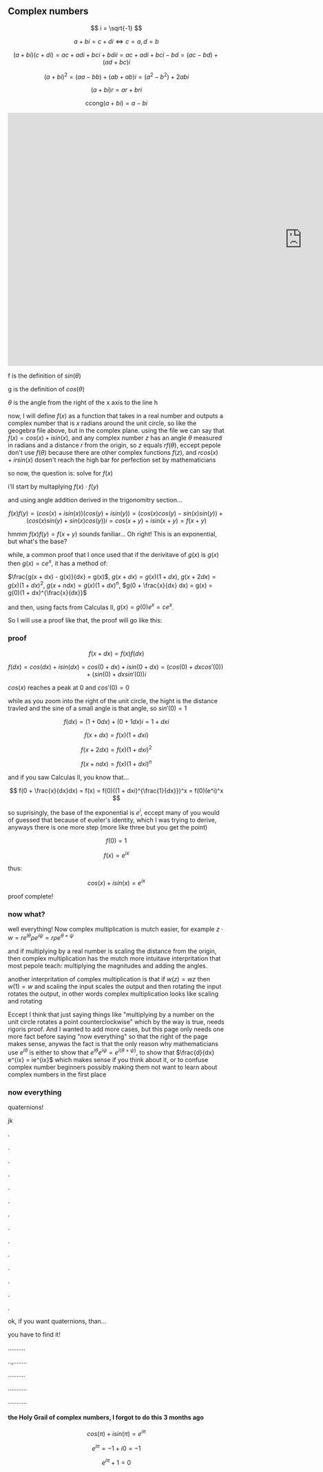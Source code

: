 ## Complex numbers

$$ i = \sqrt{-1} $$

$$ a + bi = c + di \iff c = a, d = b $$

$$ (a + bi)(c + di) = ac + adi + bci + bdii = ac + adi + bci - bd = (ac - bd) + (ad + bc)i $$

$$ (a + bi)^2 = (aa - bb) + (ab + ab)i = (a^2 - b^2) + 2abi $$

$$ (a + bi)r = ar + bri $$

$$ \text{ccong} (a + bi) = a - bi $$

<iframe scrolling="no" title="sine_and_cosine" src="https://www.geogebra.org/material/iframe/id/qvcffjd6/width/1366/height/587/border/888888/sfsb/true/smb/false/stb/false/stbh/false/ai/false/asb/false/sri/false/rc/false/ld/false/sdz/false/ctl/false" width="1366px" height="587px" style="border:0px;"> </iframe>

f is the definition of $sin(\theta)$

g is the definition of $cos(\theta)$

$\theta$ is the angle from the right of the x axis to the line h

now, I will define $f(x)$ as a function that takes in a real number and outputs a complex number that is $x$ radians around the unit circle, so like the geogebra file above, but in the complex plane. using the file we can say that $f(x) = cos(x) + isin(x)$, and any complex number $z$ has an angle $\theta$ measured in radians and a distance $r$ from the origin, so $z$ equals $rf(\theta)$, eccept pepole don't use $f(\theta)$ because there are other complex functions $f(z)$, and $rcos(x) + irsin(x)$ dosen't reach the high bar for perfection set by mathematicians 

so now, the question is: solve for $f(x)$

i'll start by multaplying $f(x) \cdot f(y)$

and using angle addition derived in the trigonomitry section...

$$ f(x)f(y) = (cos(x) + isin(x))(cos(y) + isin(y)) = (cos(x)cos(y) - sin(x)sin(y)) + (cos(x)sin(y) + sin(x)cos(y))i = cos(x + y) + isin(x + y) = f(x + y) $$

hmmm $f(x)f(y) = f(x + y)$ sounds faniliar... Oh right! This is an exponential, but what's the base?

while, a common proof that I once used that if the derivitave of $g(x)$ is $g(x)$ then $g(x) = ce^x$, it has a method of:

$\frac{g(x + dx) - g(x)}{dx} = g(x)$, $g(x + dx) = g(x)(1 + dx)$, $g(x + 2dx) = g(x)(1 + dx)^2$, $g(x + ndx) = g(x)(1 + dx)^n$, $g(0 + \frac{x}{dx} dx) = g(x) = g(0)(1 + dx)^{\frac{x}{dx}}$

and then, using facts from Calculas II, $g(x) = g(0)e^x = ce^x$.

So I will use a proof like that, the proof will go like this:

### proof

$$ f(x + dx) = f(x)f(dx) $$

$$ f(dx) = cos(dx) + isin(dx) = cos(0 + dx) + isin(0 + dx) = (cos(0) + dxcos'(0)) + (sin(0) + dxsin'(0))i $$

$cos(x)$ reaches a peak at 0 and $cos'(0) = 0$

while as you zoom into the right of the unit circle, the hight is the distance travled and the sine of a small angle is that angle, so $sin'(0) = 1$

$$ f(dx) = (1 + 0dx) + (0 + 1dx)i = 1 + dxi $$

$$ f(x + dx) = f(x)(1 + dxi)$$

$$ f(x + 2dx) = f(x)(1 + dxi)^2 $$

$$ f(x + ndx) = f(x)(1 + dxi)^n $$

and if you saw Calculas II, you know that...

$$ f(0 + \frac{x}{dx}dx) = f(x) = f(0)((1 + dxi)^{\frac{1}{dx}})^x = f(0)(e^i)^x $$

so suprisingly, the base of the exponential is $e^i$, eccept many of you would of guessed that because of eueler's identity, which I was trying to derive, anyways there is one more step (more like three but you get the point)

$$ f(0) = 1 $$

$$ f(x) = e^{ix} $$

thus:

$$ cos(x) + isin(x) = e^{ix} $$

proof complete!

### now what?

well everything! Now complex multiplication is mutch easier, for example $z \cdot w = r e^{i \theta} \rho e^{i \psi} = r \rho e^{\theta + \psi}$

and if multiplying by a real number is scaling the distance from the origin, then complex multiplication has the mutch more intuitave interpritation that most pepole teach: multiplying the magnitudes and adding the angles.

another interpritation of complex multiplication is that if $w(z) = wz$ then $w(1) = w$ and scaling the input scales the output and then rotating the input rotates the output, in other words complex multiplication looks like scaling and rotating

Eccept I think that just saying things like "multiplying by a number on the unit circle rotates a point counterclockwise" which by the way is true, needs rigoris proof. And I wanted to add more cases, but this page only needs one more fact before saying "now everything" so that the right of the page makes sense, anywas the fact is that the only reason why mathematicians use $e^{i \theta}$ is either to show that $e^{i \theta} e^{i \psi} = e^{i(\theta + \psi)}$, to show that $\frac{d}{dx} e^{ix} = ie^{ix}$ which makes sense if you think about it, or to confuse complex number beginners possibly making them not want to learn about complex numbers in the first place

### now everything

quaternions!

jk

.

.

.

.

.

.

.

.

.

.

.

.

.

.

ok, if you want quaternions, than...

you have to find it!

..........

..[.](https://silaspe.github.io/maths/gamma.html#_1)........

..........

...........

...........

#### the Holy Grail of complex numbers, I forgot to do this $3$ months ago

$$ cos(\pi) + isin(\pi) = e^{i \pi} $$

$$ e^{i \pi} = -1 + i0 = -1 $$

$$ e^{i \pi} + 1 = 0 $$
